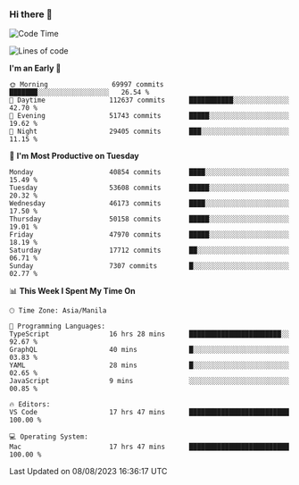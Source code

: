 ### Hi there 👋

<!--START_SECTION:waka-->
![Code Time](http://img.shields.io/badge/Code%20Time-4%2C212%20hrs%2020%20mins-blue)

![Lines of code](https://img.shields.io/badge/From%20Hello%20World%20I%27ve%20Written-103.4%20million%20lines%20of%20code-blue)

**I'm an Early 🐤** 

```text
🌞 Morning                69997 commits       ███████░░░░░░░░░░░░░░░░░░   26.54 % 
🌆 Daytime                112637 commits      ███████████░░░░░░░░░░░░░░   42.70 % 
🌃 Evening                51743 commits       █████░░░░░░░░░░░░░░░░░░░░   19.62 % 
🌙 Night                  29405 commits       ███░░░░░░░░░░░░░░░░░░░░░░   11.15 % 
```
📅 **I'm Most Productive on Tuesday** 

```text
Monday                   40854 commits       ████░░░░░░░░░░░░░░░░░░░░░   15.49 % 
Tuesday                  53608 commits       █████░░░░░░░░░░░░░░░░░░░░   20.32 % 
Wednesday                46173 commits       ████░░░░░░░░░░░░░░░░░░░░░   17.50 % 
Thursday                 50158 commits       █████░░░░░░░░░░░░░░░░░░░░   19.01 % 
Friday                   47970 commits       █████░░░░░░░░░░░░░░░░░░░░   18.19 % 
Saturday                 17712 commits       ██░░░░░░░░░░░░░░░░░░░░░░░   06.71 % 
Sunday                   7307 commits        █░░░░░░░░░░░░░░░░░░░░░░░░   02.77 % 
```


📊 **This Week I Spent My Time On** 

```text
🕑︎ Time Zone: Asia/Manila

💬 Programming Languages: 
TypeScript               16 hrs 28 mins      ███████████████████████░░   92.67 % 
GraphQL                  40 mins             █░░░░░░░░░░░░░░░░░░░░░░░░   03.83 % 
YAML                     28 mins             █░░░░░░░░░░░░░░░░░░░░░░░░   02.65 % 
JavaScript               9 mins              ░░░░░░░░░░░░░░░░░░░░░░░░░   00.85 % 

🔥 Editors: 
VS Code                  17 hrs 47 mins      █████████████████████████   100.00 % 

💻 Operating System: 
Mac                      17 hrs 47 mins      █████████████████████████   100.00 % 
```


 Last Updated on 08/08/2023 16:36:17 UTC
<!--END_SECTION:waka-->


<!--
**rad182/rad182** is a ✨ _special_ ✨ repository because its `README.md` (this file) appears on your GitHub profile.

Here are some ideas to get you started:

- 🔭 I’m currently working on ...
- 🌱 I’m currently learning ...
- 👯 I’m looking to collaborate on ...
- 🤔 I’m looking for help with ...
- 💬 Ask me about ...
- 📫 How to reach me: ...
- 😄 Pronouns: ...
- ⚡ Fun fact: ...
-->
